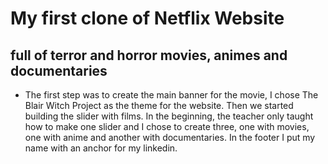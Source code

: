 # My first clone of Netflix Website

## full of terror and horror movies, animes and documentaries

- The first step was to create the main banner for the movie, I chose The Blair Witch Project as the theme for the website. Then we started building the slider with films. In the beginning, the teacher only taught how to make one slider and I chose to create three, one with movies, one with anime and another with documentaries. In the footer I put my name with an anchor for my linkedin.
